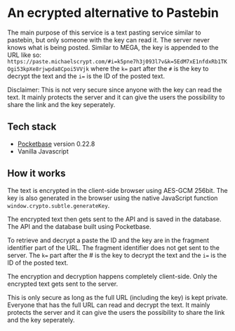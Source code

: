 # An ecrypted alternative to Pastebin

The main purpose of this service is a text pasting service similar to pastebin, but only someone with the key can read it. The server never knows what is being posted.
Similar to MEGA, the key is appended to the URL like so: `https://paste.michaelscrypt.com/#i=k5pne7h3j093l7v&k=5EdM7xE1nfdxRb1TKOgi53kpXe8rjwpda8Cpoi5VVjk` where the `k=` part after the `#` is the key to decrypt the text and the `i=` is the ID of the posted text. 

Disclaimer: This is not very secure since anyone with the key can read the text. It mainly protects the server and it can give the users the possibility to share the link and the key seperately.

## Tech stack
 - [Pocketbase](https://pocketbase.io) version 0.22.8
 - Vanilla Javascript

## How it works

The text is encrypted in the client-side browser using AES-GCM 256bit. The key is also generated in the browser using the native JavaScript function `window.crypto.subtle.generateKey`.

The encrypted text then gets sent to the API and is saved in the database. The API and the database built using Pocketbase.

To retrieve and decrypt a paste the ID and the key are in the fragment identifier part of the URL. The fragment identifier does not get sent to the server. The `k=` part after the # is the key to decrypt the text and the `i=` is the ID of the posted text.

The encryption and decryption happens completely client-side. Only the encrypted text gets sent to the server.

This is only secure as long as the full URL (including the key) is kept private. Everyone that has the full URL can read and decrypt the text. It mainly protects the server and it can give the users the possibility to share the link and the key seperately.
